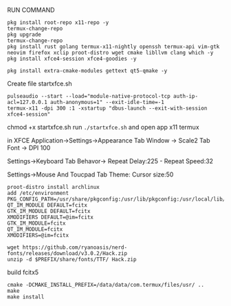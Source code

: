 RUN COMMAND
```
pkg install root-repo x11-repo -y
termux-change-repo
pkg upgrade
termux-change-repo
pkg install rust golang termux-x11-nightly openssh termux-api vim-gtk neovim firefox xclip proot-distro wget cmake libllvm clang which -y
pkg install xfce4-session xfce4-goodies -y

pkg install extra-cmake-modules gettext qt5-qmake -y
```
Create file startxfce.sh
```
pulseaudio --start --load="module-native-protocol-tcp auth-ip-acl=127.0.0.1 auth-anonymous=1" --exit-idle-time=-1
termux-x11 -dpi 300 :1 -xstartup "dbus-launch --exit-with-session xfce4-session"
```
chmod +x startxfce.sh
run `./startxfce.sh` and open app x11 termux

in XFCE
Application->Settings->Appearance
Tab Window -> Scale2 
Tab Font -> DPI 100


Settings->Keyboard
Tab Behavor-> Repeat Delay:225 - Repeat Speed:32

Settings->Mouse And Toucpad
Tab Theme: Cursor size:50

```
proot-distro install archlinux
add /etc/environment
PKG_CONFIG_PATH=/usr/share/pkgconfig:/usr/lib/pkgconfig:/usr/local/lib/pkgconfig
QT_IM_MODULE DEFAULT=fcitx
GTK_IM_MODULE DEFAULT=fcitx
XMODIFIERS DEFAULT=@im=fcitx
GTK_IM_MODULE=fcitx
QT_IM_MODULE=fcitx
XMODIFIERS=@im=fcitx
```

```
wget https://github.com/ryanoasis/nerd-fonts/releases/download/v3.0.2/Hack.zip
unzip -d $PREFIX/share/fonts/TTF/ Hack.zip
```



build fcitx5
```
cmake -DCMAKE_INSTALL_PREFIX=/data/data/com.termux/files/usr/ ..
make
make install
```
